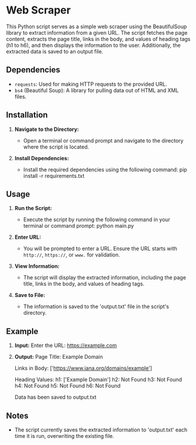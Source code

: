 # Web Scraper
This Python script serves as a simple web scraper using the BeautifulSoup library to extract information from a given URL. The script fetches the page content, extracts the page title, links in the body, and values of heading tags (h1 to h6), and then displays the information to the user. Additionally, the extracted data is saved to an output file.

## Dependencies
- `requests`: Used for making HTTP requests to the provided URL.
- `bs4` (Beautiful Soup): A library for pulling data out of HTML and XML files.


## Installation

1. **Navigate to the Directory:**
   - Open a terminal or command prompt and navigate to the directory where the script is located.

2. **Install Dependencies:**
   - Install the required dependencies using the following command:
        pip install -r requirements.txt
     

## Usage

1. **Run the Script:**
   - Execute the script by running the following command in your terminal or command prompt:
        python main.py

2. **Enter URL:**
   - You will be prompted to enter a URL. Ensure the URL starts with `http://`, `https://`, or `www.` for validation.

3. **View Information:**
   - The script will display the extracted information, including the page title, links in the body, and values of heading tags.

4. **Save to File:**
   - The information is saved to the 'output.txt' file in the script's directory.


## Example
1. **Input:**
   Enter the URL: https://example.com  

2. **Output:**
   Page Title: Example Domain
   
   Links in Body: ['https://www.iana.org/domains/example']
   
   Heading Values:
     h1: ['Example Domain']
     h2: Not Found
     h3: Not Found
     h4: Not Found
     h5: Not Found
     h6: Not Found
   
   Data has been saved to output.txt


## Notes
- The script currently saves the extracted information to 'output.txt' each time it is run, overwriting the existing file.

